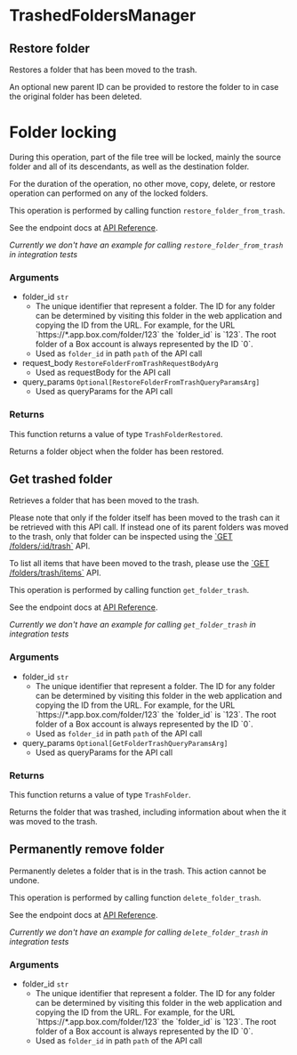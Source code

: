 # TrashedFoldersManager

## Restore folder

Restores a folder that has been moved to the trash.

An optional new parent ID can be provided to restore the folder to in case the
original folder has been deleted.

# Folder locking

During this operation, part of the file tree will be locked, mainly
the source folder and all of its descendants, as well as the destination
folder.

For the duration of the operation, no other move, copy, delete, or restore
operation can performed on any of the locked folders.

This operation is performed by calling function `restore_folder_from_trash`.

See the endpoint docs at
[API Reference](https://developer.box.com/reference/post-folders-id/).

*Currently we don't have an example for calling `restore_folder_from_trash` in integration tests*

### Arguments

- folder_id `str`
  - The unique identifier that represent a folder.  The ID for any folder can be determined by visiting this folder in the web application and copying the ID from the URL. For example, for the URL &#x60;https://*.app.box.com/folder/123&#x60; the &#x60;folder_id&#x60; is &#x60;123&#x60;.  The root folder of a Box account is always represented by the ID &#x60;0&#x60;.
  - Used as `folder_id` in path `path` of the API call
- request_body `RestoreFolderFromTrashRequestBodyArg`
  - Used as requestBody for the API call
- query_params `Optional[RestoreFolderFromTrashQueryParamsArg]`
  - Used as queryParams for the API call


### Returns

This function returns a value of type `TrashFolderRestored`.

Returns a folder object when the folder has been restored.


## Get trashed folder

Retrieves a folder that has been moved to the trash.

Please note that only if the folder itself has been moved to the
trash can it be retrieved with this API call. If instead one of
its parent folders was moved to the trash, only that folder
can be inspected using the
[&#x60;GET /folders/:id/trash&#x60;](e://get_folders_id_trash) API.

To list all items that have been moved to the trash, please
use the [&#x60;GET /folders/trash/items&#x60;](e://get-folders-trash-items/)
API.

This operation is performed by calling function `get_folder_trash`.

See the endpoint docs at
[API Reference](https://developer.box.com/reference/get-folders-id-trash/).

*Currently we don't have an example for calling `get_folder_trash` in integration tests*

### Arguments

- folder_id `str`
  - The unique identifier that represent a folder.  The ID for any folder can be determined by visiting this folder in the web application and copying the ID from the URL. For example, for the URL &#x60;https://*.app.box.com/folder/123&#x60; the &#x60;folder_id&#x60; is &#x60;123&#x60;.  The root folder of a Box account is always represented by the ID &#x60;0&#x60;.
  - Used as `folder_id` in path `path` of the API call
- query_params `Optional[GetFolderTrashQueryParamsArg]`
  - Used as queryParams for the API call


### Returns

This function returns a value of type `TrashFolder`.

Returns the folder that was trashed,
including information about when the it
was moved to the trash.


## Permanently remove folder

Permanently deletes a folder that is in the trash.
This action cannot be undone.

This operation is performed by calling function `delete_folder_trash`.

See the endpoint docs at
[API Reference](https://developer.box.com/reference/delete-folders-id-trash/).

*Currently we don't have an example for calling `delete_folder_trash` in integration tests*

### Arguments

- folder_id `str`
  - The unique identifier that represent a folder.  The ID for any folder can be determined by visiting this folder in the web application and copying the ID from the URL. For example, for the URL &#x60;https://*.app.box.com/folder/123&#x60; the &#x60;folder_id&#x60; is &#x60;123&#x60;.  The root folder of a Box account is always represented by the ID &#x60;0&#x60;.
  - Used as `folder_id` in path `path` of the API call


